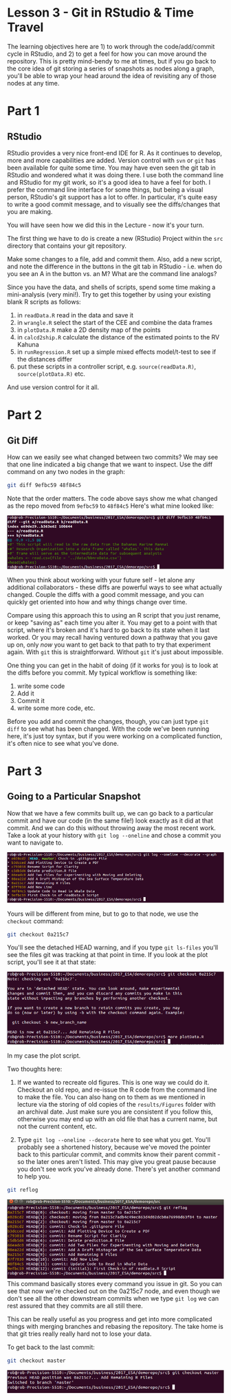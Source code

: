 # Lesson 3 - Git in RStudio & Time Travel



The learning objectives here are 1) to work through the code/add/commit cycle in RStudio, and 2) to get a feel for how you can move around the repository. This is pretty mind-bendy to me at times, but if you go back to the core idea of git storing a series of snapshots as nodes along a graph, you'll be able to wrap your head around the idea of revisiting any of those nodes at any time.

# Part 1
## RStudio
RStudio provides a very nice front-end IDE for R. As it continues to develop, more and more capabilities are added. Version control with ```svn``` or ```git``` has been available for quite some time. You may have even seen the git tab in RStudio and wondered what it was doing there. I use both the command line and RStudio for my git work, so it's a good idea to have a feel for both. I prefer the command line interface for some things, but being a visual person, RStudio's git support has a lot to offer. In particular, it's quite easy to write a good commit message, and to visually see the diffs/changes that you are making.

You will have seen how we did this in the Lecture - now it's your turn. 

The first thing we have to do is create a new (RStudio) Project within the ```src``` directory that contains your git repository. 

Make some changes to a file, add and commit them. Also, add a new script, and note the difference in the buttons in the git tab in RStudio - i.e. when do you see an A in the button vs. an M? What are the command line analogs?

Since you have the data, and shells of scripts, spend some time making a mini-analysis (very mini!). Try to get this together by using your existing blank R scripts as follows:

1. in ```readData.R``` read in the data and save it
2. in ```wrangle.R``` select the start of the CEE and combine the data frames
3. in  ```plotData.R``` make a 2D density map of the points
4. in ```calcd2ship.R``` calculate the distance of the estimated points to the RV Kahuna
5. in ```runRegression.R``` set up a simple mixed effects model/t-test to see if the distances differ
6. put these scripts in a controller script, e.g. ```source(readData.R)```, ```source(plotData.R)``` etc.

And use version control for it all.

# Part 2
## Git Diff
How can we easily see what changed between two commits? We may see that one line indicated a big change that we want to inspect. Use the diff command on any two nodes in the graph:


```bash
git diff 9efbc59 48f84c5
```

Note that the order matters. The code above says show me what changed as the repo moved from ```9efbc59``` to ```48f84c5``` Here's what mine looked like:


![](images/gitDiff.png)

When you think about working with your future self - let alone any additional collaborators - these diffs are powerful ways to see what actually changed. Couple the diffs with a good commit message, and you can quickly get oriented into how and why things change over time. 

Compare using this approach this to using an R script that you just rename, or keep "saving as" each time you alter it. You may get to a point with that script, where it's broken and it's hard to go back to its state when it last worked. Or you may recall having ventured down a pathway that you gave up on, only _now_ you want to get back to that path to try that experiment again. With ```git``` this is straightforward. Without ```git``` it's just about impossible.

One thing you can get in the habit of doing (if it works for you) is to look at the diffs before you commit. My typical workflow is something like:

1. write some code
2. Add it
3. Commit it
4. write some more code, etc.

Before you add and commit the changes, though, you can just type ```git diff``` to see what has been changed. With the code we've been running here, it's just toy syntax, but if you were working on a complicated function, it's often nice to see what you've done. 

# Part 3
## Going to a Particular Snapshot
Now that we have a few commits built up, we can go back to a particular commit and have our code (in the same file!) look exactly as it did at that commit. And we can do this without throwing away the most recent work. Take a look at your history with ```git log --oneline``` and chose a commit you want to navigate to. 

![](images/gitLogTT.png)

Yours will be different from mine, but to go to that node, we use the ```checkout``` command:


```bash
git checkout 0a215c7
```

You'll see the detached HEAD warning, and if you type ```git ls-files``` you'll see the files git was tracking at that point in time. If you look at the plot script, you'll see it at that state:

![](images/plot0a215c7.png)

In my case the plot script. 

Two thoughts here:

1. If we wanted to recreate old figures. This is one way we could do it. Checkout an old repo, and re-issue the R code from the command line to make the file. You can also hang on to them as we mentioned in lecture via the storing of old copies of the ```results/Figures``` folder with an archival date. Just make sure you are consistent if you follow this, otherwise you may end up with an old file that has a current name, but not the current content, etc.

2. Type ```git log --oneline --decorate``` here to see what you get. You'll probably see a shortened history, because we've moved the pointer back to this particular commit, and commits know their parent commit - so the later ones aren't listed. This may give you great pause because you don't see work you've already done. There's yet another command to help you.


```bash
git reflog
```

![](images/reflog.png)
This command basically stores every command you issue in git. So you can see that now we're checked out on the 0a215c7 node, and even though we don't see all the other downstream commits when we type ```git log``` we can rest assured that they commits are all still there.

This can be really useful as you progress and get into more complicated things with merging branches and rebasing the repository. The take home is that git tries really really hard not to lose your data.

To get back to the last commit:


```bash
git checkout master
```

![](images/reflogMaster.png)


